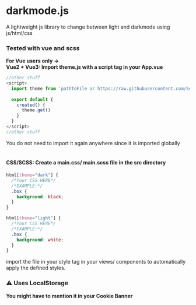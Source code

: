 # darkmode.js
A lightweight js library to change between light and darkmode using js/html/css 

### Tested with vue and scss
**For Vue users only ->**
<br>
**Vue2 + Vue3: Import theme.js with a script tag in your App.vue**
```js
//other stuff
<script>
  import theme from 'pathToFile or https://raw.githubusercontent.com/SchloesserJonas/darkmode.js/main/theme.js'
  
  export default {
    created() {
      theme.get()
    }
  }
</script>
//other stuff
```
You do not need to import it again anywhere since it is imported globally
<br>
<br>
#### CSS/SCSS: Create a main.css/ main.scss file in the src directory
```css
html[theme="dark"] {
  /*Your CSS HERE*/
  /*EXAMPLE:*/
  .box {
    background: black;
  }  
}

html[theme="light"] {
  /*Your CSS HERE*/
  /*EXAMPLE:*/
  .box {
    background: white;
  }  
}
```
import the file in your style tag in your views/ components to automatically apply the defined styles.
<br>
### ⚠️ Uses LocalStorage
**You might have to mention it in your Cookie Banner**
